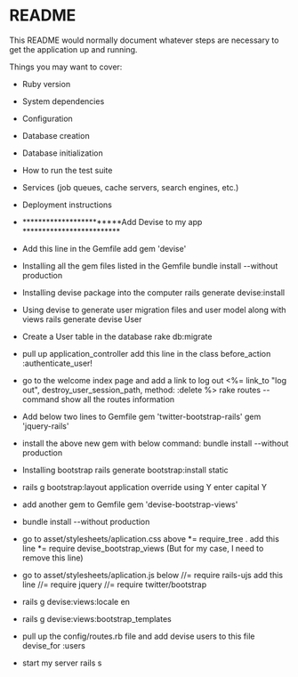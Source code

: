 # README

This README would normally document whatever steps are necessary to get the
application up and running.

Things you may want to cover:

* Ruby version

* System dependencies

* Configuration

* Database creation

* Database initialization

* How to run the test suite

* Services (job queues, cache servers, search engines, etc.)

* Deployment instructions

* ************************Add Devise to my app *************************

* Add this line in the Gemfile
	add gem 'devise'

* Installing all the gem files listed in the Gemfile
	bundle install --without production

* Installing devise package into the computer
	rails generate devise:install

* Using devise to generate user migration files and user model along with views
	rails generate devise User  

* Create a User table in the database
	rake db:migrate

* pull up application_controller add this line in the class
	before_action :authenticate_user!

* go to the welcome index page and add a link to log out
	<%= link_to "log out", destroy_user_session_path, method: :delete %>
	rake routes -- command show all the routes information

* Add below two lines to Gemfile
	gem 'twitter-bootstrap-rails'
	gem 'jquery-rails'

* install the above new gem with below command:
	bundle install --without production

* Installing bootstrap 
	rails generate bootstrap:install static

* rails g bootstrap:layout application
	override using Y
	enter capital Y 

* add another gem to Gemfile
	gem 'devise-bootstrap-views'

* bundle install --without production

* go to asset/stylesheets/aplication.css
	above *= require_tree .
	add this line
	*= require devise_bootstrap_views (But for my case, I need to remove this line)
* go to asset/stylesheets/aplication.js
	below //= require rails-ujs
	add this line 
	//= require jquery
	//= require twitter/bootstrap

* rails g devise:views:locale en

* rails g devise:views:bootstrap_templates

* pull up the config/routes.rb file and add devise users to this file
	devise_for :users

* start my server
	rails s
